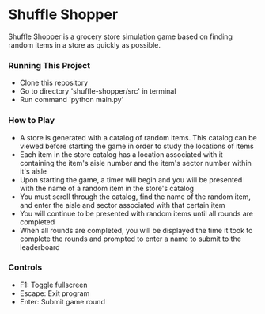 # Shuffle Shopper
Shuffle Shopper is a grocery store simulation game based on finding random items in a store as quickly as possible.

### Running This Project
* Clone this repository
* Go to directory 'shuffle-shopper/src' in terminal
* Run command 'python main.py'

### How to Play
* A store is generated with a catalog of random items. This catalog can be viewed before starting the game in order to study the locations of items
* Each item in the store catalog has a location associated with it containing the item's aisle number and the item's sector number within it's aisle
* Upon starting the game, a timer will begin and you will be presented with the name of a random item in the store's catalog
* You must scroll through the catalog, find the name of the random item, and enter the aisle and sector associated with that certain item
* You will continue to be presented with random items until all rounds are completed
* When all rounds are completed, you will be displayed the time it took to complete the rounds and prompted to enter a name to submit to the leaderboard

### Controls
* F1: Toggle fullscreen
* Escape: Exit program
* Enter: Submit game round


